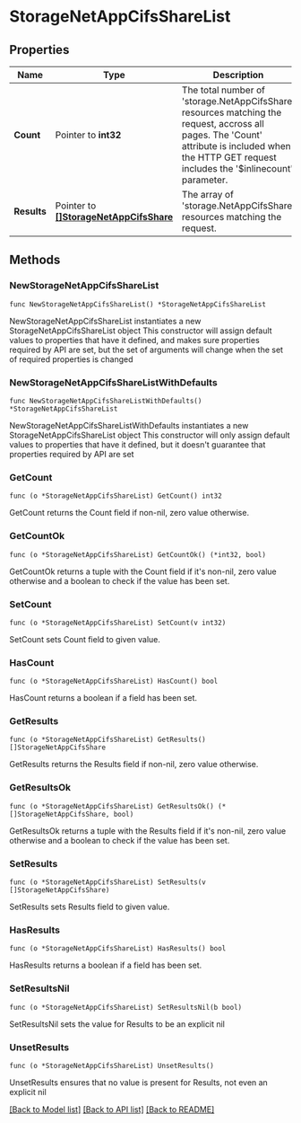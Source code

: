 # StorageNetAppCifsShareList

## Properties

Name | Type | Description | Notes
------------ | ------------- | ------------- | -------------
**Count** | Pointer to **int32** | The total number of &#39;storage.NetAppCifsShare&#39; resources matching the request, accross all pages. The &#39;Count&#39; attribute is included when the HTTP GET request includes the &#39;$inlinecount&#39; parameter. | [optional] 
**Results** | Pointer to [**[]StorageNetAppCifsShare**](StorageNetAppCifsShare.md) | The array of &#39;storage.NetAppCifsShare&#39; resources matching the request. | [optional] 

## Methods

### NewStorageNetAppCifsShareList

`func NewStorageNetAppCifsShareList() *StorageNetAppCifsShareList`

NewStorageNetAppCifsShareList instantiates a new StorageNetAppCifsShareList object
This constructor will assign default values to properties that have it defined,
and makes sure properties required by API are set, but the set of arguments
will change when the set of required properties is changed

### NewStorageNetAppCifsShareListWithDefaults

`func NewStorageNetAppCifsShareListWithDefaults() *StorageNetAppCifsShareList`

NewStorageNetAppCifsShareListWithDefaults instantiates a new StorageNetAppCifsShareList object
This constructor will only assign default values to properties that have it defined,
but it doesn't guarantee that properties required by API are set

### GetCount

`func (o *StorageNetAppCifsShareList) GetCount() int32`

GetCount returns the Count field if non-nil, zero value otherwise.

### GetCountOk

`func (o *StorageNetAppCifsShareList) GetCountOk() (*int32, bool)`

GetCountOk returns a tuple with the Count field if it's non-nil, zero value otherwise
and a boolean to check if the value has been set.

### SetCount

`func (o *StorageNetAppCifsShareList) SetCount(v int32)`

SetCount sets Count field to given value.

### HasCount

`func (o *StorageNetAppCifsShareList) HasCount() bool`

HasCount returns a boolean if a field has been set.

### GetResults

`func (o *StorageNetAppCifsShareList) GetResults() []StorageNetAppCifsShare`

GetResults returns the Results field if non-nil, zero value otherwise.

### GetResultsOk

`func (o *StorageNetAppCifsShareList) GetResultsOk() (*[]StorageNetAppCifsShare, bool)`

GetResultsOk returns a tuple with the Results field if it's non-nil, zero value otherwise
and a boolean to check if the value has been set.

### SetResults

`func (o *StorageNetAppCifsShareList) SetResults(v []StorageNetAppCifsShare)`

SetResults sets Results field to given value.

### HasResults

`func (o *StorageNetAppCifsShareList) HasResults() bool`

HasResults returns a boolean if a field has been set.

### SetResultsNil

`func (o *StorageNetAppCifsShareList) SetResultsNil(b bool)`

 SetResultsNil sets the value for Results to be an explicit nil

### UnsetResults
`func (o *StorageNetAppCifsShareList) UnsetResults()`

UnsetResults ensures that no value is present for Results, not even an explicit nil

[[Back to Model list]](../README.md#documentation-for-models) [[Back to API list]](../README.md#documentation-for-api-endpoints) [[Back to README]](../README.md)


